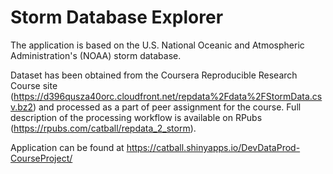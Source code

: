 # Storm Database Explorer

The application is based on the U.S. National Oceanic and Atmospheric Administration's (NOAA) storm database.

Dataset has been obtained from the 
Coursera Reproducible Research Course site (https://d396qusza40orc.cloudfront.net/repdata%2Fdata%2FStormData.csv.bz2) 
and processed as a part of peer assignment for the course. Full description of the processing workflow is available on RPubs (https://rpubs.com/catball/repdata_2_storm).

Application can be found at https://catball.shinyapps.io/DevDataProd-CourseProject/

